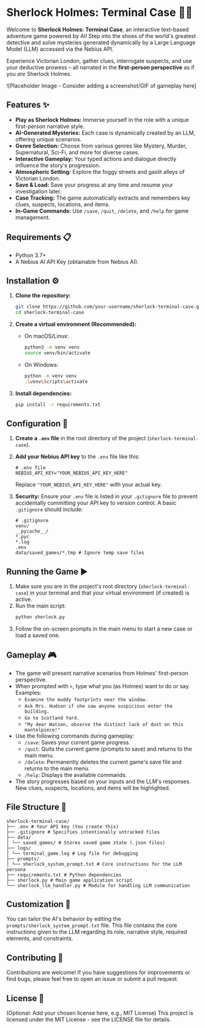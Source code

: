# Sherlock Holmes: Terminal Case 🕵️‍♂️

Welcome to **Sherlock Holmes: Terminal Case**, an interactive text-based adventure game powered by AI! Step into the shoes of the world's greatest detective and solve mysteries generated dynamically by a Large Language Model (LLM) accessed via the Nebius API.

Experience Victorian London, gather clues, interrogate suspects, and use your deductive prowess – all narrated in the **first-person perspective** as if you *are* Sherlock Holmes.

![Placeholder Image - Consider adding a screenshot/GIF of gameplay here]

## Features ✨

*   **Play as Sherlock Holmes:** Immerse yourself in the role with a unique first-person narrative style.
*   **AI-Generated Mysteries:** Each case is dynamically created by an LLM, offering unique scenarios.
*   **Genre Selection:** Choose from various genres like Mystery, Murder, Supernatural, Sci-Fi, and more for diverse cases.
*   **Interactive Gameplay:** Your typed actions and dialogue directly influence the story's progression.
*   **Atmospheric Setting:** Explore the foggy streets and gaslit alleys of Victorian London.
*   **Save & Load:** Save your progress at any time and resume your investigation later.
*   **Case Tracking:** The game automatically extracts and remembers key clues, suspects, locations, and items.
*   **In-Game Commands:** Use `/save`, `/quit`, `/delete`, and `/help` for game management.

## Requirements 📋

*   Python 3.7+
*   A Nebius AI API Key (obtainable from Nebius AI).

## Installation ⚙️

1.  **Clone the repository:**
    ```bash
    git clone https://github.com/your-username/sherlock-terminal-case.git # Replace with your repo URL
    cd sherlock-terminal-case
    ```

2.  **Create a virtual environment (Recommended):**
    *   On macOS/Linux:
        ```bash
        python3 -m venv venv
        source venv/bin/activate
        ```
    *   On Windows:
        ```bash
        python -m venv venv
        .\venv\Scripts\activate
        ```

3.  **Install dependencies:**
    ```bash
    pip install -r requirements.txt
    ```

## Configuration 🔑

1.  **Create a `.env` file** in the root directory of the project (`sherlock-terminal-case`).
2.  **Add your Nebius API key** to the `.env` file like this:

    ```dotenv
    # .env file
    NEBIUS_API_KEY="YOUR_NEBIUS_API_KEY_HERE"
    ```

    Replace `"YOUR_NEBIUS_API_KEY_HERE"` with your actual key.

3.  **Security:** Ensure your `.env` file is listed in your `.gitignore` file to prevent accidentally committing your API key to version control. A basic `.gitignore` should include:

    ```gitignore
    # .gitignore
    venv/
    __pycache__/
    *.pyc
    *.log
    .env
    data/saved_games/*.tmp # Ignore temp save files
    ```

## Running the Game ▶️

1.  Make sure you are in the project's root directory (`sherlock-terminal-case`) in your terminal and that your virtual environment (if created) is active.
2.  Run the main script:
    ```bash
    python sherlock.py
    ```
3.  Follow the on-screen prompts in the main menu to start a new case or load a saved one.

## Gameplay 🎮

*   The game will present narrative scenarios from Holmes' first-person perspective.
*   When prompted with `>`, type what you (as Holmes) want to do or say. Examples:
    *   `Examine the muddy footprints near the window.`
    *   `Ask Mrs. Hudson if she saw anyone suspicious enter the building.`
    *   `Go to Scotland Yard.`
    *   `"My dear Watson, observe the distinct lack of dust on this mantelpiece!"`
*   Use the following commands during gameplay:
    *   `/save`: Saves your current game progress.
    *   `/quit`: Quits the current game (prompts to save) and returns to the main menu.
    *   `/delete`: Permanently deletes the current game's save file and returns to the main menu.
    *   `/help`: Displays the available commands.
*   The story progresses based on your inputs and the LLM's responses. New clues, suspects, locations, and items will be highlighted.

## File Structure 📁

```
sherlock-terminal-case/
├── .env # Your API key (You create this)
├── .gitignore # Specifies intentionally untracked files
├── data/
│ └── saved_games/ # Stores saved game state (.json files)
├── logs/
│ └── terminal_game.log # Log file for debugging
├── prompts/
│ └── sherlock_system_prompt.txt # Core instructions for the LLM persona
├── requirements.txt # Python dependencies
├── sherlock.py # Main game application script
└── sherlock_llm_handler.py # Module for handling LLM communication
```

## Customization 🔧

You can tailor the AI's behavior by editing the `prompts/sherlock_system_prompt.txt` file. This file contains the core instructions given to the LLM regarding its role, narrative style, required elements, and constraints.

## Contributing 🤝

Contributions are welcome! If you have suggestions for improvements or find bugs, please feel free to open an issue or submit a pull request.

## License 📄

(Optional: Add your chosen license here, e.g., MIT License)
This project is licensed under the MIT License - see the LICENSE file for details.